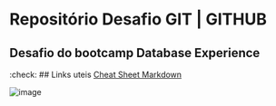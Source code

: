 # Repositório Desafio GIT | GITHUB
## Desafio do bootcamp **Database Experience**

:check: ## Links uteis
[Cheat Sheet Markdown](https://www.markdownguide.org/cheat-sheet/)


![image](https://user-images.githubusercontent.com/7971891/187663780-7f156e63-8fa7-4077-b2be-dc473e9d2198.png)

